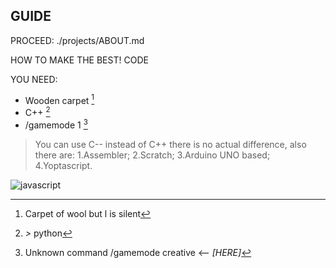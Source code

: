 ## GUIDE

PROCEED: ./projects/ABOUT.md

HOW TO MAKE THE BEST! CODE  

YOU NEED:
 - Wooden carpet [^1]
 - C++ [^2]
 - /gamemode 1 [^3]

[^1]: Carpet of wool but l is silent
[^2]: *>* python
[^3]: Unknown command /gamemode creative <-- *[HERE]*

>You can use C-- instead of C++ there is no actual difference, also there are:
    <!-- i code on php uwu -->
    1.Assembler;
    2.Scratch;
    3.Arduino UNO based;
    4.Yoptascript.

![javascript](https://lastfm.freetls.fastly.net/i/u/300x300/86f598c9c4931e37c2fa208a782ee293.jpg)
